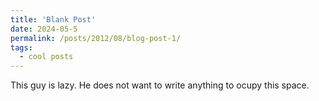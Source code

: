 ```yaml
---
title: 'Blank Post'
date: 2024-05-5
permalink: /posts/2012/08/blog-post-1/
tags:
  - cool posts
---
```


This guy is lazy. He does not want to write anything to ocupy this space.
